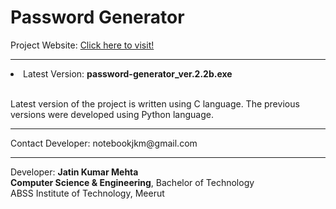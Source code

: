 # Password Generator
Project Website: [Click here to visit!](https://jkmjatin.github.io/Password-Generator/)
<hr>
<li>Latest Version: <strong>password-generator_ver.2.2b.exe</strong></li>
<br>
<P> Latest version of the project is written using C language. The previous versions were developed using Python language.</p>
<hr>
Contact Developer: notebookjkm@gmail.com
<hr>
<p>Developer: <strong>Jatin Kumar Mehta</strong><br><strong>Computer Science & Engineering</strong>, Bachelor of Technology<br>ABSS Institute of Technology, Meerut</p>
